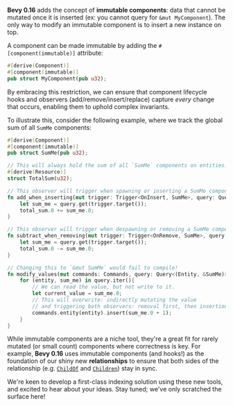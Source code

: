 <!-- Add Immutable `Component` Support -->
<!-- https://github.com/bevyengine/bevy/pull/16372 -->

**Bevy 0.16** adds the concept of **immutable components**: data that cannot be mutated once it is inserted (ex: you cannot query for `&mut MyComponent`). The only way to modify an immutable component is to insert a new instance on top.

A component can be made immutable by adding the `#[component(immutable)]` attribute:

```rust
#[derive(Component)]
#[component(immutable)]
pub struct MyComponent(pub u32);
```

By embracing this restriction, we can ensure that component lifecycle hooks and observers (add/remove/insert/replace) capture _every_ change that occurs, enabling them to uphold complex invariants.

To illustrate this, consider the following example, where we track the global sum of all `SumMe` components:

```rust
#[derive(Component)]
#[component(immutable)]
pub struct SumMe(pub u32);

// This will always hold the sum of all `SumMe` components on entities.
#[derive(Resource)]
struct TotalSum(u32);

// This observer will trigger when spawning or inserting a SumMe component
fn add_when_inserting(mut trigger: Trigger<OnInsert, SumMe>, query: Query<&SumMe>, mut total_sum: ResMut<TotalSum>){
    let sum_me = query.get(trigger.target());
    total_sum.0 += sum_me.0;
}

// This observer will trigger when despawning or removing a SumMe component
fn subtract_when_removing(mut trigger: Trigger<OnRemove, SumMe>, query: Query<&SumMe>, mut total_sum: ResMut<TotalSum>){
    let sum_me = query.get(trigger.target());
    total_sum.0 -= sum_me.0;
}

// Changing this to `&mut SumMe` would fail to compile!
fn modify_values(mut commands: Commands, query: Query<(Entity, &SumMe)>){
    for (entity, sum_me) in query.iter(){
        // We can read the value, but not write to it.
        let current_value = sum_me.0;
        // This will overwrite: indirectly mutating the value
        // and triggering both observers: removal first, then insertion
        commands.entity(entity).insert(sum_me.0 + 1);
    }
}
```

While immutable components are a niche tool, they're a great fit for rarely mutated (or small count) components where correctness is key.
For example, **Bevy 0.16** uses immutable components (and hooks!) as the foundation of our shiny new **relationships** to ensure that both sides of the relationship (e.g. [`ChildOf`] and [`Children`]) stay in sync.

We're keen to develop a first-class indexing solution using these new tools, and excited to hear about your ideas. Stay tuned; we've only scratched the surface here!

[`ChildOf`]: https://docs.rs/bevy/0.16/bevy/ecs/hierarchy/struct.ChildOf.html
[`Children`]: https://docs.rs/bevy/0.16/bevy/ecs/hierarchy/struct.Children.html
